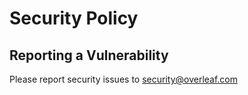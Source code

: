 # Security Policy

## Reporting a Vulnerability

Please report security issues to security@overleaf.com
